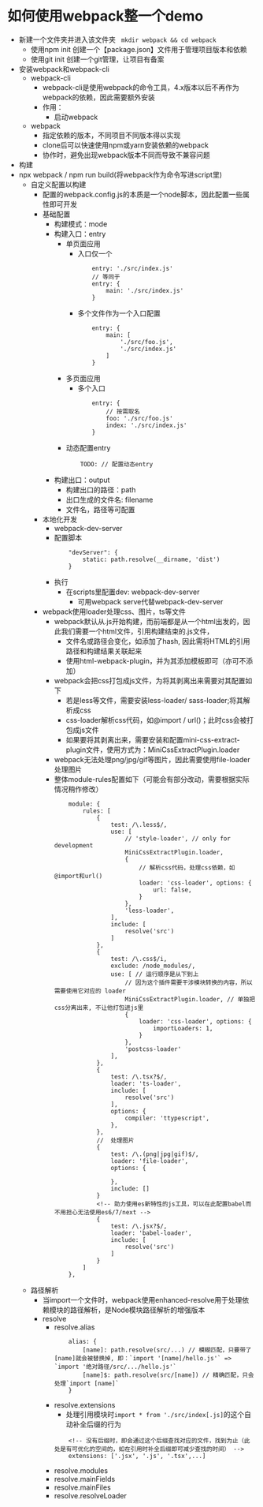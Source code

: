 # 如何使用webpack整一个demo
- 新建一个文件夹并进入该文件夹
``` mkdir webpack && cd webpack```
  - 使用npm init 创建一个【package.json】文件用于管理项目版本和依赖
  - 使用git init 创建一个git管理，让项目有备案
- 安装webpack和webpack-cli
  - webpack-cli
    - webpack-cli是使用webpack的命令工具，4.x版本以后不再作为webpack的依赖，因此需要额外安装
    - 作用：
      - 启动webpack
  - webpack
    - 指定依赖的版本，不同项目不同版本得以实现
    - clone后可以快速使用npm或yarn安装依赖的webpack
    - 协作时，避免出现webpack版本不同而导致不兼容问题
- 构建
- npx webpack / npm run build(将webpack作为命令写进script里)
  - 自定义配置以构建
    - 配置的webpack.config.js的本质是一个node脚本，因此配置一些属性即可开发
    - 基础配置
      - 构建模式：mode
      - 构建入口：entry
        - 单页面应用
          - 入口仅一个
            ```
                entry: './src/index.js'
                // 等同于
                entry: {
                    main: './src/index.js'
                }
            ```
          - 多个文件作为一个入口配置
            ```
                entry: {
                    main: [
                        './src/foo.js',
                        './src/index.js'
                    ]
                }
            ```
        - 多页面应用
          - 多个入口
            ```
                entry: {
                    // 按需取名
                    foo: './src/foo.js'
                    index: './src/index.js'
                }
            ```
        - 动态配置entry
            ```
                TODO: // 配置动态entry
            ```
      - 构建出口：output
        - 构建出口的路径：path
        - 出口生成的文件名: filename
        - 文件名，路径等可配置
    - 本地化开发
      - webpack-dev-server
      - 配置脚本
          ```
              "devServer": {
                  static: path.resolve(__dirname, 'dist')
              }
          ```
      - 执行
        - 在scripts里配置dev: webpack-dev-server
          - 可用webpack serve代替webpack-dev-server
    - webpack使用loader处理css、图片，ts等文件
      - webpack默认从.js开始构建，而前端都是从一个html出发的，因此我们需要一个html文件，引用构建结束的.js文件，
        - 文件名或路径会变化，如添加了hash, 因此需将HTML的引用路径和构建结果关联起来
        - 使用html-webpack-plugin，并为其添加模板即可（亦可不添加）
      - webpack会把css打包成js文件，为将其剥离出来需要对其配置如下
        - 若是less等文件，需要安装less-loader/ sass-loader;将其解析成css
        - css-loader解析css代码，如@import / url()；此时css会被打包成js文件
        - 如果要将其剥离出来，需要安装和配置mini-css-extract-plugin文件，使用方式为：MiniCssExtractPlugin.loader
      - webpack无法处理png/jpg/gif等图片，因此需要使用file-loader处理图片
      - 整体module-rules配置如下（可能会有部分改动，需要根据实际情况稍作修改）
        ```
            module: {
                rules: [
                    {
                        test: /\.less$/,
                        use: [
                            // 'style-loader', // only for development
                            MiniCssExtractPlugin.loader,
                            {
                                // 解析css代码，处理css依赖，如@import和url()
                                loader: 'css-loader', options: {
                                    url: false,
                                }
                            },
                            'less-loader',
                        ],
                        include: [
                            resolve('src')
                        ]
                    },
                    {
                        test: /\.css$/i,
                        exclude: /node_modules/,
                        use: [ // 运行顺序是从下到上
                            // 因为这个插件需要干涉模块转换的内容，所以需要使用它对应的 loader
                            MiniCssExtractPlugin.loader, // 单独把css分离出来, 不让他打包进js里
                            {
                                loader: 'css-loader', options: {
                                    importLoaders: 1,
                                }
                            },
                            'postcss-loader'
                        ],
                    },
                    {
                        test: /\.tsx?$/,
                        loader: 'ts-loader',
                        include: [
                            resolve('src')
                        ],
                        options: {
                            compiler: 'ttypescript',
                        },
                    },
                    //  处理图片
                    {
                        test: /\.(png|jpg|gif)$/,
                        loader: 'file-loader',
                        options: {

                        },
                        include: []
                    }
                    <!-- 助力使用es新特性的js工具，可以在此配置babel而不用担心无法使用es6/7/next -->
                    {
                        test: /\.jsx?$/,
                        loader: 'babel-loader',
                        include: [
                            resolve('src')
                        ]
                    }
                ]
            },
        ```
  - 路径解析
    - 当import一个文件时，webpack使用enhanced-resolve用于处理依赖模块的路径解析，是Node模块路径解析的增强版本
    - resolve
      - resolve.alias
        ```
            alias: {
                [name]: path.resolve(src/...) // 模糊匹配，只要带了[name]就会被替换掉, 即：`import '[name]/hello.js'` => `import '绝对路径/src/.../hello.js'`
                [name]$: path.resolve(src/[name]) // 精确匹配，只会处理`import [name]`
            }
        ```
      - resolve.extensions
        - 处理引用模块时`import * from './src/index[.js]`的这个自动补全后缀的行为
        ```
            <!-- 没有后缀时，即会通过这个后缀查找对应的文件，找到为止（此处是有可优化的空间的，如在引用时补全后缀即可减少查找的时间） -->
            extensions: ['.jsx', '.js', '.tsx',...]
        ```
      - resolve.modules
      - resolve.mainFields
      - resolve.mainFiles
      - resolve.resolveLoader